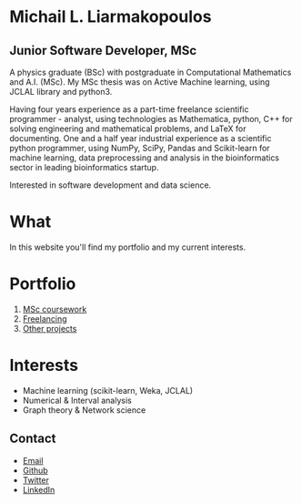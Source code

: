 # Michail L. Liarmakopoulos

## Junior Software Developer, MSc

A physics graduate (BSc) with postgraduate in Computational Mathematics and A.I. (MSc). My MSc thesis was on Active Machine learning, using JCLAL library and python3.

Having four years experience as a part-time freelance scientific programmer - analyst, using technologies as Mathematica, python, C++ for solving engineering and mathematical problems, and LaTeX for documenting. One and a half year industrial experience as a scientific python programmer, using NumPy, SciPy, Pandas and Scikit-learn for machine learning, data preprocessing and analysis in the bioinformatics sector in leading bioinformatics startup.

Interested in software development and data science.

# What

In this website you'll find my portfolio and my current interests.

# Portfolio

1. [MSc coursework](port/msc-coursework.md)
2. [Freelancing](port/freelancing.md)
3. [Other projects](port/other.md)

# Interests

- Machine learning (scikit-learn, Weka, JCLAL)
- Numerical & Interval analysis
- Graph theory & Network science

## Contact

- [Email](mailto:mlliarm@yandex.com)
- [Github](https://github.com/mlliarm)
- [Twitter](https://twitter.com/mlliarm)
- [LinkedIn](https://www.linkedin.com/in/mlliarm/)
